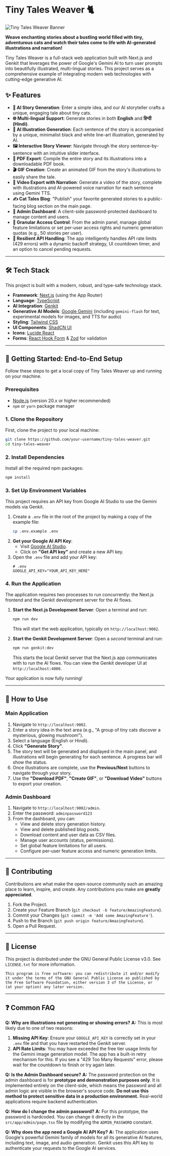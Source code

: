 # Tiny Tales Weaver 🐈

![Tiny Tales Weaver Banner](https://placehold.co/1200x628.png?text=Tiny+Tales+Weaver)

**Weave enchanting stories about a bustling world filled with tiny, adventurous cats and watch their tales come to life with AI-generated illustrations and narration!**

Tiny Tales Weaver is a full-stack web application built with Next.js and Genkit that leverages the power of Google's Gemini AI to turn user prompts into beautifully illustrated, multi-lingual stories. This project serves as a comprehensive example of integrating modern web technologies with cutting-edge generative AI.

## ✨ Features

- **🤖 AI Story Generation**: Enter a simple idea, and our AI storyteller crafts a unique, engaging tale about tiny cats.
- **🌐 Multi-lingual Support**: Generate stories in both **English** and **हिन्दी (Hindi)**.
- **🎨 AI Illustration Generation**: Each sentence of the story is accompanied by a unique, minimalist black and white line-art illustration, generated by AI.
- **🖼️ Interactive Story Viewer**: Navigate through the story sentence-by-sentence with an intuitive slider interface.
- **📄 PDF Export**: Compile the entire story and its illustrations into a downloadable PDF book.
- **🎬 GIF Creation**: Create an animated GIF from the story's illustrations to easily share the tale.
- **🎤 Video Export with Narration**: Generate a video of the story, complete with illustrations and AI-powered voice narration for each sentence using Gemini TTS.
- **✍️ Cat Tales Blog**: "Publish" your favorite generated stories to a public-facing blog section on the main page.
- **🔐 Admin Dashboard**: A client-side password-protected dashboard to manage content and users.
- **🔧 Granular Access Control**: From the admin panel, manage global feature limitations or set per-user access rights and numeric generation quotas (e.g., 50 stories per user).
- **🚀 Resilient API Handling**: The app intelligently handles API rate limits (429 errors) with a dynamic backoff strategy, UI countdown timer, and an option to cancel pending requests.

---

## 🛠️ Tech Stack

This project is built with a modern, robust, and type-safe technology stack.

- **Framework**: [Next.js](https://nextjs.org/) (using the App Router)
- **Language**: [TypeScript](https://www.typescriptlang.org/)
- **AI Integration**: [Genkit](https://firebase.google.com/docs/genkit)
- **Generative AI Models**: [Google Gemini](https://ai.google.dev/) (including `gemini-flash` for text, experimental models for images, and TTS for audio)
- **Styling**: [Tailwind CSS](https://tailwindcss.com/)
- **UI Components**: [ShadCN UI](https://ui.shadcn.com/)
- **Icons**: [Lucide React](https://lucide.dev/guide/packages/lucide-react)
- **Forms**: [React Hook Form](https://react-hook-form.com/) & [Zod](https://zod.dev/) for validation

---

## 🚀 Getting Started: End-to-End Setup

Follow these steps to get a local copy of Tiny Tales Weaver up and running on your machine.

### Prerequisites

- [Node.js](https://nodejs.org/) (version 20.x or higher recommended)
- `npm` or `yarn` package manager

### 1. Clone the Repository

First, clone the project to your local machine:
```bash
git clone https://github.com/your-username/tiny-tales-weaver.git
cd tiny-tales-weaver
```

### 2. Install Dependencies

Install all the required npm packages:
```bash
npm install
```

### 3. Set Up Environment Variables

This project requires an API key from Google AI Studio to use the Gemini models via Genkit.

1.  Create a `.env` file in the root of the project by making a copy of the example file:
    ```bash
    cp .env.example .env
    ```
2.  **Get your Google AI API Key**:
    *   Visit [Google AI Studio](https://aistudio.google.com/).
    *   Click on **"Get API key"** and create a new API key.
3.  Open the `.env` file and add your API key:
    ```env
    # .env
    GOOGLE_API_KEY="YOUR_API_KEY_HERE"
    ```

### 4. Run the Application

The application requires two processes to run concurrently: the Next.js frontend and the Genkit development server for the AI flows.

1.  **Start the Next.js Development Server**:
    Open a terminal and run:
    ```bash
    npm run dev
    ```
    This will start the web application, typically on `http://localhost:9002`.

2.  **Start the Genkit Development Server**:
    Open a *second* terminal and run:
    ```bash
    npm run genkit:dev
    ```
    This starts the local Genkit server that the Next.js app communicates with to run the AI flows. You can view the Genkit developer UI at `http://localhost:4000`.

Your application is now fully running!

---

## 📖 How to Use

### Main Application
1.  Navigate to `http://localhost:9002`.
2.  Enter a story idea in the text area (e.g., "A group of tiny cats discover a mysterious, glowing mushroom").
3.  Select a language (English or Hindi).
4.  Click **"Generate Story"**.
5.  The story text will be generated and displayed in the main panel, and illustrations will begin generating for each sentence. A progress bar will show the status.
6.  Once illustrations are complete, use the **Previous/Next** buttons to navigate through your story.
7.  Use the **"Download PDF"**, **"Create GIF"**, or **"Download Video"** buttons to export your creation.

### Admin Dashboard
1.  Navigate to `http://localhost:9002/admin`.
2.  Enter the password: `adminpassword123`
3.  From the dashboard, you can:
    *   View and delete story generation history.
    *   View and delete published blog posts.
    *   Download content and user data as CSV files.
    *   Manage user accounts (status, permissions).
    *   Set global feature limitations for all users.
    *   Configure per-user feature access and numeric generation limits.

---

## 🤝 Contributing

Contributions are what make the open-source community such an amazing place to learn, inspire, and create. Any contributions you make are **greatly appreciated**.

1.  Fork the Project.
2.  Create your Feature Branch (`git checkout -b feature/AmazingFeature`).
3.  Commit your Changes (`git commit -m 'Add some AmazingFeature'`).
4.  Push to the Branch (`git push origin feature/AmazingFeature`).
5.  Open a Pull Request.

---

## 📜 License

This project is distributed under the GNU General Public License v3.0. See `LICENSE.txt` for more information.

```
This program is free software: you can redistribute it and/or modify
it under the terms of the GNU General Public License as published by
the Free Software Foundation, either version 3 of the License, or
(at your option) any later version.
```

---

## ❓ Common FAQ

**Q: Why are illustrations not generating or showing errors?**
**A:** This is most likely due to one of two reasons:
1.  **Missing API Key**: Ensure your `GOOGLE_API_KEY` is correctly set in your `.env` file and that you have restarted the Genkit server.
2.  **API Rate Limits**: You may have exceeded the free tier usage limits for the Gemini image generation model. The app has a built-in retry mechanism for this. If you see a "429 Too Many Requests" error, please wait for the countdown to finish or try again later.

**Q: Is the Admin Dashboard secure?**
**A:** The password protection on the admin dashboard is for **prototype and demonstration purposes only**. It is implemented entirely on the client-side, which means the password and all admin logic are visible in the browser's source code. **Do not use this method to protect sensitive data in a production environment.** Real-world applications require backend authentication.

**Q: How do I change the admin password?**
**A:** For this prototype, the password is hardcoded. You can change it directly in the `src/app/admin/page.tsx` file by modifying the `ADMIN_PASSWORD` constant.

**Q: Why does the app need a Google AI API Key?**
**A:** The application uses Google's powerful Gemini family of models for all its generative AI features, including text, image, and audio generation. Genkit uses this API key to authenticate your requests to the Google AI services.
